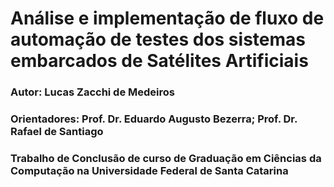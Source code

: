 # Análise e implementação de fluxo de automação de testes dos sistemas embarcados de Satélites Artificiais
### Autor: Lucas Zacchi de Medeiros
### Orientadores: Prof. Dr. Eduardo Augusto Bezerra; Prof. Dr. Rafael de Santiago
### Trabalho de Conclusão de curso de Graduação em Ciências da Computação na Universidade Federal de Santa Catarina
